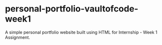 # personal-portfolio-vaultofcode-week1
A simple personal portfolio website built using HTML for Internship - Week 1 Assignment.
